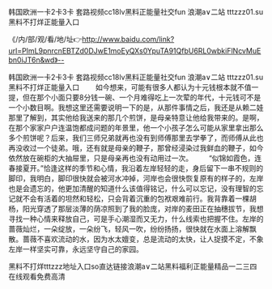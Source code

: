 韩国欧洲一卡2卡3卡
套路视频cc18lv黑料正能量社交fun
浪潮a∨二站
tttzzz01.su黑料不打烊正能量入口


《/内/部/观/看/地/址👉http://www.baidu.com/link?url=PImL9pnrcnEBTZd0DJwE1moEyQXs0YpuTA91QfbU6RL0wbkiFlNcvMuEbn0iJT6n&wd》--

韩国欧洲一卡2卡3卡
套路视频cc18lv黑料正能量社交fun
浪潮a∨二站
tttzzz01.su黑料不打烊正能量入口
　　如今想来，可能有很多人都认为十元钱根本就不值一提，但在那个小面只要8分钱一碗、一个月难得吃上一次荤的年代，十元钱可不是一个小数目啊。我想这里还需要说明一下的是，从那件事情之后，我还是从赖二娃那里了解到，其实他给我送来的那几个煎饼，是母亲特意让他给我带来的。是啊，在那个家家户户连温饱都成问题的年景里，他一个小孩子怎么可能从家里拿出那么多个煎饼呢？后来，我们三师兄弟就再也没有到师傅那里去学拳了，而师傅从此也再没收过一个徒弟。哦，还有就是母亲的鞭子，那曾经浸染过我鲜血的鞭子，如今依然放在碗柜的大抽屉里，只是母亲再也没有动用过一次。
　　“似锦如霞色，连春接夏开。”恰逢这样的季节和心情，我沿着左岸轻轻的走，身后留下一串不规则的脚印，我明白，脚印很快就会被河水冲掉，河岸也会很快恢复原有的样子的，左岸也是会遗忘的，他更加清醒的知道什么该值得铭记，什么可以忘记，没有理智的忘记就不会有活着的坦然和轻松，只会背着沉重的包袱艰难前行。我背靠着一棵胡杨，阳光穿透了那层淡薄的荫凉照到了我的脸庞，对岸的麦田正在抽穗拔节，我想寻找一种心情来释放自己，可是手心潮湿而又无力，什么线索也把握不住。左岸的蔷薇灿烂，一朵绽放，一朵纷飞，轻风一吹，纷纷扬扬，很快就在水面上溶解飘散。蔷薇不喜欢流动的水，因为水太嬗变，总是流动的太快，让人捉摸不定，不象左岸一样坚实可靠，永远坚守自己的家园。





黑料不打烊tttzzz地址入口so直达链接浪潮a∨二站黑料福利正能量精品一二三四在线观看免费高清
